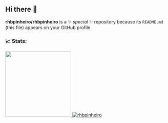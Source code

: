 ## Hi there 👋


**rhbpinheiro/rhbpinheiro** is a ✨ _special_ ✨ repository because its `README.md` (this file) appears on your GitHub profile.



### 📈 Stats:

<div align="left"> 
<a href="https://github.com/rhbpinheiro">  
<img width="205em" src="https://github-readme-stats.vercel.app/api/top-langs/?username=rhbpinheiro&show_icons=true&theme=tokyonight"/>
<img src="https://github-readme-stats.vercel.app/api?username=rhbpinheiro&show_icons=true&theme=tokyonight&locale=en" alt="rhbpinheiro" />
</div>
